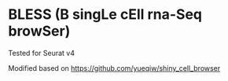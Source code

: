 # BLESS (B singLe cEll rna-Seq browSer)

Tested for Seurat v4

Modified based on https://github.com/yueqiw/shiny_cell_browser
